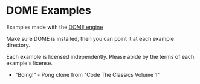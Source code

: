 # DOME Examples

Examples made with the [DOME engine](https://domeengine.com)

Make sure DOME is installed, then you can point it at each example directory.

Each example is licensed independently. Please abide by the terms of each example's license.

* "Boing!" - Pong clone from "Code The Classics Volume 1"
